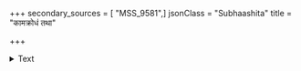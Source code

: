 +++
secondary_sources = [ "MSS_9581",]
jsonClass = "Subhaashita"
title = "कामक्रोधं तथा"

+++

<details><summary>Text</summary>

कामक्रोधं तथा लोभं स्वादु शृङ्गारकौतुके।  
अतिनिद्रातिसेवे च विद्यार्थी ह्यष्ट वर्जयेत्॥
</details>

